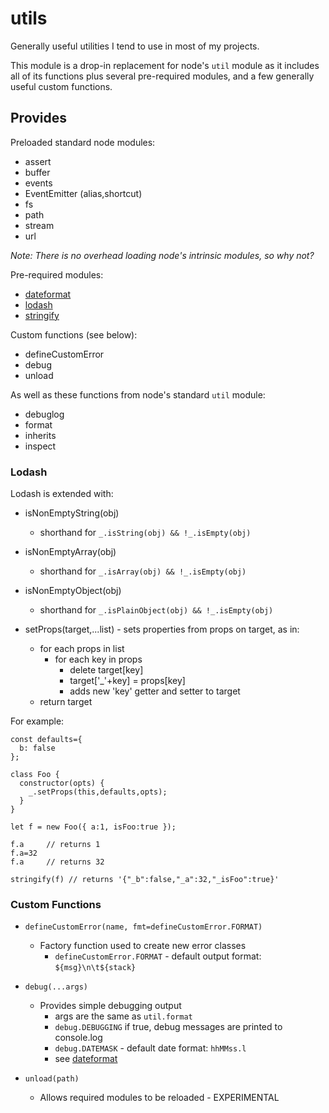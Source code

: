 # utils

Generally useful utilities I tend to use in most of my projects.

This module is a drop-in replacement for node's `util` module as it includes all of its functions plus several pre-required modules, and a few generally useful custom functions.

## Provides

Preloaded standard node modules:

- assert
- buffer
- events
- EventEmitter (alias,shortcut)
- fs
- path
- stream
- url

*Note: There is no overhead loading node's intrinsic modules, so why not?*

Pre-required modules:

- [dateformat](https://www.npmjs.com/package/dateformat)
- [lodash](https://www.npmjs.com/package/lodash)
- [stringify](https://www.npmjs.com/package/json-stringify-safe)

Custom functions (see below):

- defineCustomError
- debug
- unload

As well as these functions from node's standard `util` module:

- debuglog
- format
- inherits
- inspect

### Lodash

Lodash is extended with: 

- isNonEmptyString(obj)
    - shorthand for `_.isString(obj) && !_.isEmpty(obj)`

- isNonEmptyArray(obj)  
    - shorthand for `_.isArray(obj) && !_.isEmpty(obj)`

- isNonEmptyObject(obj)
    - shorthand for `_.isPlainObject(obj) && !_.isEmpty(obj)`

- setProps(target,...list) - sets properties from props on target, as in:
    + for each props in list
        - for each key in props
            + delete target[key]
            + target['_'+key] = props[key]
            + adds new 'key' getter and setter to target
    + return target

For example:

```
const defaults={ 
  b: false 
};

class Foo {
  constructor(opts) {
    _.setProps(this,defaults,opts);
  }
}

let f = new Foo({ a:1, isFoo:true });

f.a     // returns 1
f.a=32
f.a     // returns 32

stringify(f) // returns '{"_b":false,"_a":32,"_isFoo":true}'
```

### Custom Functions

- `defineCustomError(name, fmt=defineCustomError.FORMAT)`
    - Factory function used to create new error classes
        + `defineCustomError.FORMAT` - default output format: `${msg}\n\t${stack}`

- `debug(...args)`
    - Provides simple debugging output
        + args are the same as `util.format`
        + `debug.DEBUGGING` if true, debug messages are printed to console.log
        + `debug.DATEMASK` - default date format: `hhMMss.l`
        + see [dateformat](https://www.npmjs.com/package/dateformat)

- `unload(path)`
    - Allows required modules to be reloaded - EXPERIMENTAL

